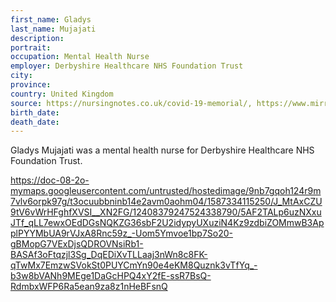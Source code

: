 ```yaml
---
first_name: Gladys
last_name: Mujajati 
description: 
portrait: 
occupation: Mental Health Nurse
employer: Derbyshire Healthcare NHS Foundation Trust
city: 
province: 
country: United Kingdom
source: https://nursingnotes.co.uk/covid-19-memorial/, https://www.mirror.co.uk/news/uk-news/tributes-paid-big-hearted-nhs-21883684
birth_date: 
death_date: 
---
```


Gladys Mujajati was a mental health nurse for Derbyshire Healthcare NHS Foundation Trust.

https://doc-08-2o-mymaps.googleusercontent.com/untrusted/hostedimage/9nb7gqoh124r9m7vlv6orpk97g/t3ocuubbninb14e2avm0aohm04/1587334115250/J_MtAxCZU9tV6vWrHFghfXVSI__XN2FG/12408379247524338790/5AF2TALp6uzNXxuJTf_qLL7ewxOEdDGsNQKZG36sbF2U2idypyUXuziN4Kz9zdbiZOMmwB3ApplPYYMbUA9rVJxA8Rnc59z_-Uom5Ymvoe1bp7So20-gBMopG7VExDjsQDROVNsiRb1-BASAf3oFtqzjl3Sg_DqEDiXvTLLaaj3nWn8c8FK-qTwMx7EmzwSVokSt0PUYCmYn90e4eKM8Quznk3vTfYq_-b3w8bVANh9MEge1DaGcHPQ4xY2fE-ssR7BsQ-RdmbxWFP6Ra5ean9za8z1nHeBFsnQ